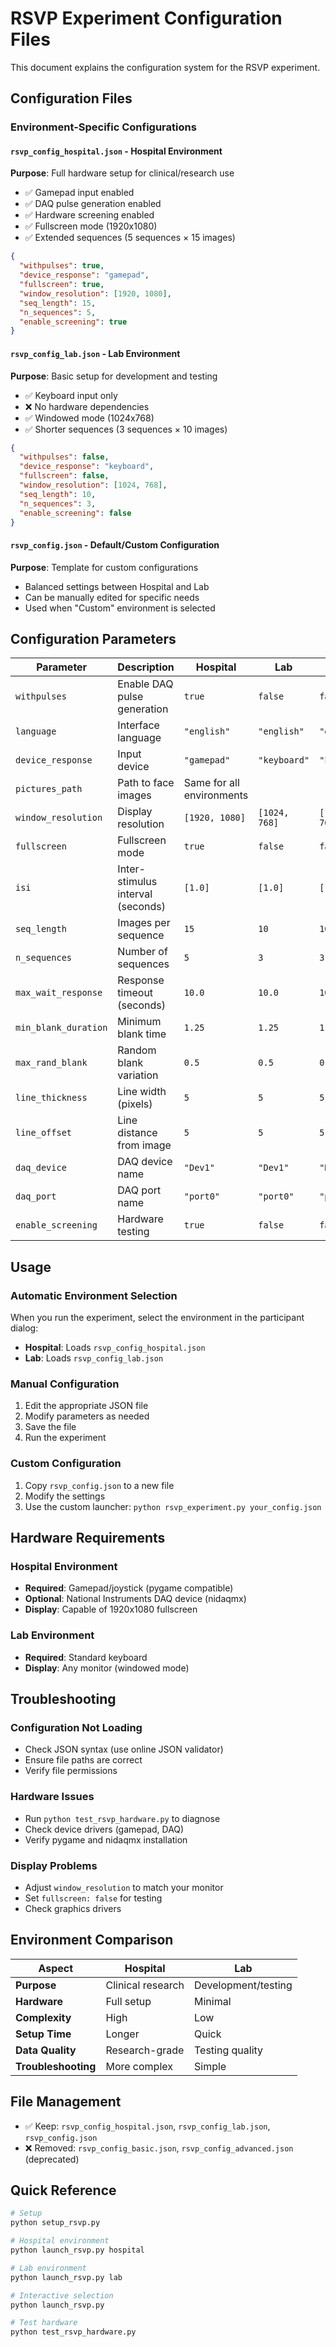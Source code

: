 # RSVP Experiment Configuration Files

This document explains the configuration system for the RSVP experiment.

## Configuration Files

### Environment-Specific Configurations

#### `rsvp_config_hospital.json` - Hospital Environment
**Purpose**: Full hardware setup for clinical/research use
- ✅ Gamepad input enabled
- ✅ DAQ pulse generation enabled  
- ✅ Hardware screening enabled
- ✅ Fullscreen mode (1920x1080)
- ✅ Extended sequences (5 sequences × 15 images)

```json
{
  "withpulses": true,
  "device_response": "gamepad",
  "fullscreen": true,
  "window_resolution": [1920, 1080],
  "seq_length": 15,
  "n_sequences": 5,
  "enable_screening": true
}
```

#### `rsvp_config_lab.json` - Lab Environment  
**Purpose**: Basic setup for development and testing
- ✅ Keyboard input only
- ❌ No hardware dependencies
- ✅ Windowed mode (1024x768)
- ✅ Shorter sequences (3 sequences × 10 images)

```json
{
  "withpulses": false,
  "device_response": "keyboard", 
  "fullscreen": false,
  "window_resolution": [1024, 768],
  "seq_length": 10,
  "n_sequences": 3,
  "enable_screening": false
}
```

#### `rsvp_config.json` - Default/Custom Configuration
**Purpose**: Template for custom configurations
- Balanced settings between Hospital and Lab
- Can be manually edited for specific needs
- Used when "Custom" environment is selected

## Configuration Parameters

| Parameter | Description | Hospital | Lab | Default |
|-----------|-------------|----------|-----|---------|
| `withpulses` | Enable DAQ pulse generation | `true` | `false` | `false` |
| `language` | Interface language | `"english"` | `"english"` | `"english"` |
| `device_response` | Input device | `"gamepad"` | `"keyboard"` | `"keyboard"` |
| `pictures_path` | Path to face images | Same for all environments |
| `window_resolution` | Display resolution | `[1920, 1080]` | `[1024, 768]` | `[1024, 768]` |
| `fullscreen` | Fullscreen mode | `true` | `false` | `false` |
| `isi` | Inter-stimulus interval (seconds) | `[1.0]` | `[1.0]` | `[1.0]` |
| `seq_length` | Images per sequence | `15` | `10` | `10` |
| `n_sequences` | Number of sequences | `5` | `3` | `3` |
| `max_wait_response` | Response timeout (seconds) | `10.0` | `10.0` | `10.0` |
| `min_blank_duration` | Minimum blank time | `1.25` | `1.25` | `1.25` |
| `max_rand_blank` | Random blank variation | `0.5` | `0.5` | `0.5` |
| `line_thickness` | Line width (pixels) | `5` | `5` | `5` |
| `line_offset` | Line distance from image | `5` | `5` | `5` |
| `daq_device` | DAQ device name | `"Dev1"` | `"Dev1"` | `"Dev1"` |
| `daq_port` | DAQ port name | `"port0"` | `"port0"` | `"port0"` |
| `enable_screening` | Hardware testing | `true` | `false` | `false` |

## Usage

### Automatic Environment Selection
When you run the experiment, select the environment in the participant dialog:
- **Hospital**: Loads `rsvp_config_hospital.json`
- **Lab**: Loads `rsvp_config_lab.json`

### Manual Configuration
1. Edit the appropriate JSON file
2. Modify parameters as needed
3. Save the file
4. Run the experiment

### Custom Configuration
1. Copy `rsvp_config.json` to a new file
2. Modify the settings
3. Use the custom launcher: `python rsvp_experiment.py your_config.json`

## Hardware Requirements

### Hospital Environment
- **Required**: Gamepad/joystick (pygame compatible)
- **Optional**: National Instruments DAQ device (nidaqmx)
- **Display**: Capable of 1920x1080 fullscreen

### Lab Environment  
- **Required**: Standard keyboard
- **Display**: Any monitor (windowed mode)

## Troubleshooting

### Configuration Not Loading
- Check JSON syntax (use online JSON validator)
- Ensure file paths are correct
- Verify file permissions

### Hardware Issues
- Run `python test_rsvp_hardware.py` to diagnose
- Check device drivers (gamepad, DAQ)
- Verify pygame and nidaqmx installation

### Display Problems
- Adjust `window_resolution` to match your monitor
- Set `fullscreen: false` for testing
- Check graphics drivers

## Environment Comparison

| Aspect | Hospital | Lab |
|--------|----------|-----|
| **Purpose** | Clinical research | Development/testing |
| **Hardware** | Full setup | Minimal |
| **Complexity** | High | Low |
| **Setup Time** | Longer | Quick |
| **Data Quality** | Research-grade | Testing quality |
| **Troubleshooting** | More complex | Simple |

## File Management

- ✅ Keep: `rsvp_config_hospital.json`, `rsvp_config_lab.json`, `rsvp_config.json`
- ❌ Removed: `rsvp_config_basic.json`, `rsvp_config_advanced.json` (deprecated)

## Quick Reference

```bash
# Setup
python setup_rsvp.py

# Hospital environment
python launch_rsvp.py hospital

# Lab environment  
python launch_rsvp.py lab

# Interactive selection
python launch_rsvp.py

# Test hardware
python test_rsvp_hardware.py
```
